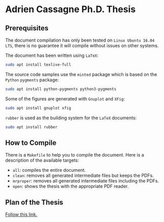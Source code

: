 # Adrien Cassagne Ph.D. Thesis

## Prerequisites

The document compilation has only been tested on `Linux Ubuntu 16.04 LTS`, there
is no guarantee it will compile without issues on other systems.

The document has been written using `LaTeX`:

```bash
sudo apt install texlive-full
```

The source code samples use the `minted` package which is based on the `Python`
`pygments` package:

```bash
sudo apt install python-pygments python3-pygments
```

Some of the figures are generated with `Gnuplot` and `XFig`:

```bash
sudo apt install gnuplot xfig
```

`rubber` is used as the building system for the `LaTeX` documents:

```bash
sudo apt install rubber
```

## How to Compile

There is a `Makefile` to help you to compile the document. Here is a description
of the available targets:

- `all`: compiles the entire document.
- `clean`: removes all generated intermediate files but keeps the PDFs.
- `mrproper`: removes all generated intermediate files including the PDFs.
- `open`: shows the thesis with the appropriate PDF reader.

## Plan of the Thesis

[Follow this link.](plan.md)